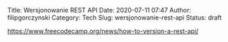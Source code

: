 Title: Wersjonowanie REST API
Date: 2020-07-11 07:47
Author: filipgorczynski
Category: Tech
Slug: wersjonowanie-rest-api
Status: draft

https://www.freecodecamp.org/news/how-to-version-a-rest-api/
